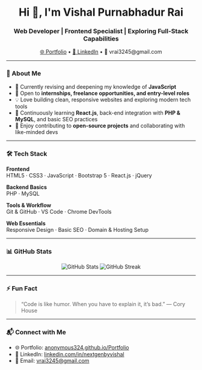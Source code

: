 <h1 align="center">Hi 👋, I'm Vishal Purnabhadur Rai</h1>
<h3 align="center">Web Developer | Frontend Specialist | Exploring Full-Stack Capabilities</h3>

<p align="center">
  <a href="https://nextgenbyvishal.in" target="_blank">🌐 Portfolio</a> •
  <a href="https://www.linkedin.com/in/nextgenbyvishal" target="_blank">💼 LinkedIn</a> •
  📧 vrai3245@gmail.com
</p>

---

### 🚀 About Me

- 🔁 Currently revising and deepening my knowledge of **JavaScript**
- 🎯 Open to **internships, freelance opportunities, and entry-level roles**
- 💡 Love building clean, responsive websites and exploring modern tech tools
- 🌱 Continuously learning **React.js**, back-end integration with **PHP & MySQL**, and basic SEO practices
- 🧩 Enjoy contributing to **open-source projects** and collaborating with like-minded devs

---

### 🛠️ Tech Stack

**Frontend**  
HTML5 · CSS3 · JavaScript · Bootstrap 5 · React.js · jQuery

**Backend Basics**  
PHP · MySQL

**Tools & Workflow**  
Git & GitHub · VS Code · Chrome DevTools

**Web Essentials**  
Responsive Design · Basic SEO · Domain & Hosting Setup

---

### 📊 GitHub Stats

<p align="center">
  <img src="https://github-readme-stats.vercel.app/api?username=anonymous324&show_icons=true&theme=tokyonight" alt="GitHub Stats" />
  <img src="https://github-readme-streak-stats.herokuapp.com/?user=anonymous324&theme=tokyonight" alt="GitHub Streak" />
</p>

---

### ⚡ Fun Fact

> “Code is like humor. When you have to explain it, it’s bad.” — Cory House

---

### 📬 Connect with Me

- 🌐 Portfolio: [anonymous324.github.io/Portfolio](https://anonymous324.github.io/Portfolio)
- 💼 LinkedIn: [linkedin.com/in/nextgenbyvishal](https://www.linkedin.com/in/nextgenbyvishal)
- 📧 Email: vrai3245@gmail.com
